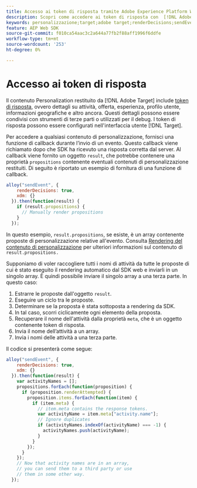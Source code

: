 ```yaml
---
title: Accesso ai token di risposta tramite Adobe Experience Platform Web SDK
description: Scopri come accedere ai token di risposta con  [!DNL Adobe Experience Platform Web SDK].
keywords: personalizzazione;target;adobe target;renderDecisions;sendEvent;decisionScopes;result.Decisions,response tokens;
feature: AEP Web SDK
source-git-commit: f010ca54aac3c2a644a77fb2f88aff1996f6ddfe
workflow-type: tm+mt
source-wordcount: '253'
ht-degree: 0%

---
```


# Accesso ai token di risposta

Il contenuto Personalization restituito da [!DNL Adobe Target] include [token di risposta](https://experienceleague.adobe.com/docs/target/using/administer/response-tokens.html?lang=it), ovvero dettagli su attività, offerta, esperienza, profilo utente, informazioni geografiche e altro ancora. Questi dettagli possono essere condivisi con strumenti di terze parti o utilizzati per il debug. I token di risposta possono essere configurati nell&#39;interfaccia utente [!DNL Target].

Per accedere a qualsiasi contenuto di personalizzazione, fornisci una funzione di callback durante l’invio di un evento. Questo callback viene richiamato dopo che SDK ha ricevuto una risposta corretta dal server. Al callback viene fornito un oggetto `result`, che potrebbe contenere una proprietà `propositions` contenente eventuali contenuti di personalizzazione restituiti. Di seguito è riportato un esempio di fornitura di una funzione di callback.

```javascript
alloy("sendEvent", {
    renderDecisions: true,
    xdm: {}
  }).then(function(result) {
    if (result.propositions) {
      // Manually render propositions
    }
  });
```

In questo esempio, `result.propositions`, se esiste, è un array contenente proposte di personalizzazione relative all&#39;evento. Consulta [Rendering del contenuto di personalizzazione](https://experienceleague.adobe.com/it/docs/experience-platform/web-sdk/personalization/rendering-personalization-content) per ulteriori informazioni sul contenuto di `result.propositions.`

Supponiamo di voler raccogliere tutti i nomi di attività da tutte le proposte di cui è stato eseguito il rendering automatico dal SDK web e inviarli in un singolo array. È quindi possibile inviare il singolo array a una terza parte. In questo caso:

1. Estrarre le proposte dall&#39;oggetto `result`.
1. Eseguire un ciclo tra le proposte.
1. Determinare se la proposta è stata sottoposta a rendering da SDK.
1. In tal caso, scorri ciclicamente ogni elemento della proposta.
1. Recuperare il nome dell&#39;attività dalla proprietà `meta`, che è un oggetto contenente token di risposta.
1. Invia il nome dell’attività a un array.
1. Invia i nomi delle attività a una terza parte.

Il codice si presenterà come segue:

```javascript
alloy("sendEvent", {
    renderDecisions: true,
    xdm: {}
  }).then(function(result) {
    var activityNames = [];
    propositions.forEach(function(proposition) {
      if (proposition.renderAttempted) {
        proposition.items.forEach(function(item) {
          if (item.meta) {
            // item.meta contains the response tokens.
            var activityName = item.meta["activity.name"];
            // Ignore duplicates
            if (activityNames.indexOf(activityName) === -1) {
              activityNames.push(activityName);
            }
          }
        });
      }
    });
    // Now that activity names are in an array,
    // you can send them to a third party or use
    // them in some other way.
  });
```
